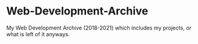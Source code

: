 # Web-Development-Archive
My Web Development Archive (2018-2021) which includes my projects, or what is left of it anyways.
